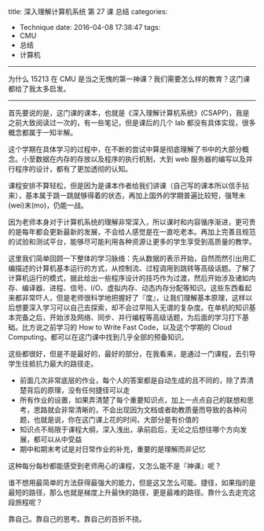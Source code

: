 title: 深入理解计算机系统 第 27 课 总结
categories:
- Technique
date: 2016-04-08 17:38:47
tags:
- CMU
- 总结
- 计算机
---

为什么 15213 在 CMU 是当之无愧的第一神课？我们需要怎么样的教育？这门课都给了我太多启发。

<!-- more -->

---

首先要说的是，这门课的课本，也就是《深入理解计算机系统》(CSAPP)，我是之前大致阅读过一次的，有一些笔记，但是课后的几个 lab 都没有具体实现，很多概念都属于一知半解。

这个学期在具体学习的过程中，在不断的尝试中算是彻底理解了书中的大部分概念。小至数据在内存的存放以及程序的执行机制，大到 web 服务器的编写以及并行程序的设计，都有了更加透彻的认知。

课程安排不算轻松，但是因为是课本作者给我们讲课（自己写的课本所以信手拈来），基本属于跳一跳就够得着的状态，再加上国外的学期普遍比较短，强弩未(wei)末(mo)，仍能一战。

因为老师本身对于计算机系统的理解非常深入，所以课时和内容循序渐进，更可贵的是每年都会更新最新的发展，不会给人感觉是在一直吃老本。再加上完善且规范的试验和测试平台，能够尽可能利用各种资源让更多的学生享受到高质量的教学。

这里我们简单回顾一下整体的学习脉络：先从数据的表示开始，自然而然引出用汇编描述的计算机基本运行的方式，从控制流、过程调用到跳转等高级话题。了解了计算机运行的模式，据此给出一些程序设计的技巧作为过渡，然后开始涉及诸如内存、编译器、进程、信号、I/O、虚拟内存、动态内存分配等知识。这些东西看起来都非常吓人，但是老师很科学地把握好了『度』，让我们理解基本原理，这样以后想要深入学习可以自己去探索，却不会过早陷入无谓的复杂度。在单机的知识基本完备之后，开始涉及网络、同步、并行编程等高级话题，为后面的学习打下基础。比方说之前学习的 How to Write Fast Code，以及这个学期的 Cloud Computing，都可以在这门课中找到几乎全部的预备知识。

这些都很好，但是不是最好的，最好的部分，在我看来，是通过一门课程，去引导学生往抵抗力最大的路径走。

+ 前面几次非常底层的作业，每个人的答案都是自动生成的且不同的，除了弄清楚背后的原理，没有任何捷径可以走
+ 所有作业的设置，如果弄清楚了每个重要知识点，加上一点点自己的联想和思考，思路就会非常清晰的，不会出现因为文档或者助教质量而导致的各种问题，也就是说，你在这门课上花的时间，大部分是有价值的
+ 知识点不局限于课程大纲，深入浅出，承前启后，无论之后想往哪个方向发展，都可以从中受益
+ 期中和期末考试是对日常作业的补充，重要的是理解而非记忆

这种每分每秒都能感受到老师用心的课程，又怎么能不是『神课』呢？

谁不想用最简单的方法获得最强大的能力，但是这又怎么可能。捷径，如果指的是最短的路径，那么也就是梯度上升最快的路径，更是最难的路径。靠什么去走完这段旅程呢？

靠自己。靠自己的思考。靠自己的百折不挠。



